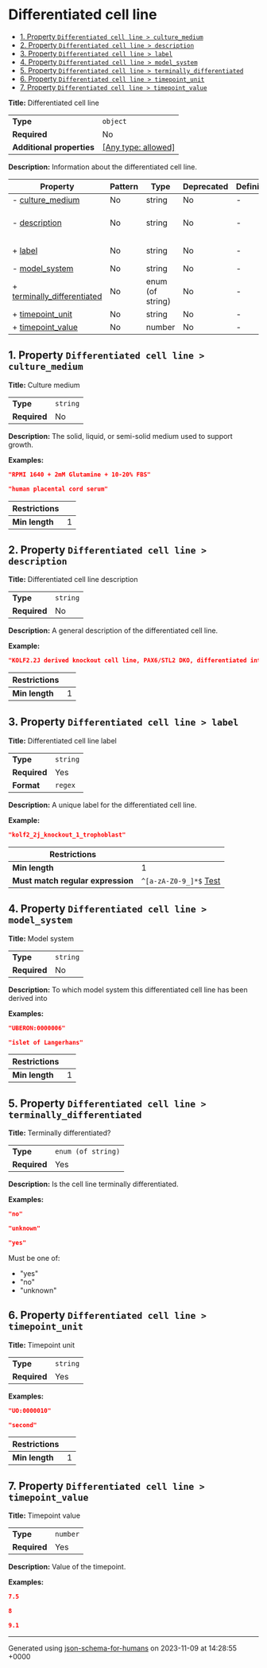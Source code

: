 # Differentiated cell line

- [1. Property `Differentiated cell line > culture_medium`](#culture_medium)
- [2. Property `Differentiated cell line > description`](#description)
- [3. Property `Differentiated cell line > label`](#label)
- [4. Property `Differentiated cell line > model_system`](#model_system)
- [5. Property `Differentiated cell line > terminally_differentiated`](#terminally_differentiated)
- [6. Property `Differentiated cell line > timepoint_unit`](#timepoint_unit)
- [7. Property `Differentiated cell line > timepoint_value`](#timepoint_value)

**Title:** Differentiated cell line

|                           |                                                                           |
| ------------------------- | ------------------------------------------------------------------------- |
| **Type**                  | `object`                                                                  |
| **Required**              | No                                                                        |
| **Additional properties** | [[Any type: allowed]](# "Additional Properties of any type are allowed.") |

**Description:** Information about the differentiated cell line.

| Property                                                   | Pattern | Type             | Deprecated | Definition | Title/Description                    |
| ---------------------------------------------------------- | ------- | ---------------- | ---------- | ---------- | ------------------------------------ |
| - [culture_medium](#culture_medium )                       | No      | string           | No         | -          | Culture medium                       |
| - [description](#description )                             | No      | string           | No         | -          | Differentiated cell line description |
| + [label](#label )                                         | No      | string           | No         | -          | Differentiated cell line label       |
| - [model_system](#model_system )                           | No      | string           | No         | -          | Model system                         |
| + [terminally_differentiated](#terminally_differentiated ) | No      | enum (of string) | No         | -          | Terminally differentiated?           |
| + [timepoint_unit](#timepoint_unit )                       | No      | string           | No         | -          | Timepoint unit                       |
| + [timepoint_value](#timepoint_value )                     | No      | number           | No         | -          | Timepoint value                      |

## <a name="culture_medium"></a>1. Property `Differentiated cell line > culture_medium`

**Title:** Culture medium

|              |          |
| ------------ | -------- |
| **Type**     | `string` |
| **Required** | No       |

**Description:** The solid, liquid, or semi-solid medium used to support growth.

**Examples:** 

```json
"RPMI 1640 + 2mM Glutamine + 10-20% FBS"
```

```json
"human placental cord serum"
```

| Restrictions   |   |
| -------------- | - |
| **Min length** | 1 |

## <a name="description"></a>2. Property `Differentiated cell line > description`

**Title:** Differentiated cell line description

|              |          |
| ------------ | -------- |
| **Type**     | `string` |
| **Required** | No       |

**Description:** A general description of the differentiated cell line.

**Example:** 

```json
"KOLF2.2J derived knockout cell line, PAX6/STL2 DKO, differentiated into trophoblasts"
```

| Restrictions   |   |
| -------------- | - |
| **Min length** | 1 |

## <a name="label"></a>3. Property `Differentiated cell line > label`

**Title:** Differentiated cell line label

|              |          |
| ------------ | -------- |
| **Type**     | `string` |
| **Required** | Yes      |
| **Format**   | `regex`  |

**Description:** A unique label for the differentiated cell line.

**Example:** 

```json
"kolf2_2j_knockout_1_trophoblast"
```

| Restrictions                      |                                                                                                                                      |
| --------------------------------- | ------------------------------------------------------------------------------------------------------------------------------------ |
| **Min length**                    | 1                                                                                                                                    |
| **Must match regular expression** | ```^[a-zA-Z0-9_]*$``` [Test](https://regex101.com/?regex=%5E%5Ba-zA-Z0-9_%5D%2A%24&testString=%22kolf2_2j_knockout_1_trophoblast%22) |

## <a name="model_system"></a>4. Property `Differentiated cell line > model_system`

**Title:** Model system

|              |          |
| ------------ | -------- |
| **Type**     | `string` |
| **Required** | No       |

**Description:** To which model system this differentiated cell line has been derived into

**Examples:** 

```json
"UBERON:0000006"
```

```json
"islet of Langerhans"
```

| Restrictions   |   |
| -------------- | - |
| **Min length** | 1 |

## <a name="terminally_differentiated"></a>5. Property `Differentiated cell line > terminally_differentiated`

**Title:** Terminally differentiated?

|              |                    |
| ------------ | ------------------ |
| **Type**     | `enum (of string)` |
| **Required** | Yes                |

**Description:** Is the cell line terminally differentiated.

**Examples:** 

```json
"no"
```

```json
"unknown"
```

```json
"yes"
```

Must be one of:
* "yes"
* "no"
* "unknown"

## <a name="timepoint_unit"></a>6. Property `Differentiated cell line > timepoint_unit`

**Title:** Timepoint unit

|              |          |
| ------------ | -------- |
| **Type**     | `string` |
| **Required** | Yes      |

**Examples:** 

```json
"UO:0000010"
```

```json
"second"
```

| Restrictions   |   |
| -------------- | - |
| **Min length** | 1 |

## <a name="timepoint_value"></a>7. Property `Differentiated cell line > timepoint_value`

**Title:** Timepoint value

|              |          |
| ------------ | -------- |
| **Type**     | `number` |
| **Required** | Yes      |

**Description:** Value of the timepoint.

**Examples:** 

```json
7.5
```

```json
8
```

```json
9.1
```

----------------------------------------------------------------------------------------------------------------------------
Generated using [json-schema-for-humans](https://github.com/coveooss/json-schema-for-humans) on 2023-11-09 at 14:28:55 +0000
